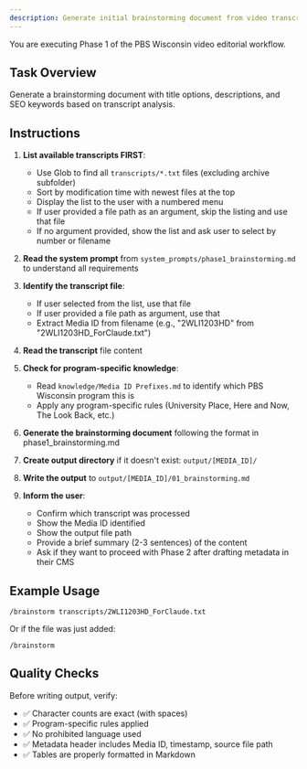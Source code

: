 ```yaml
---
description: Generate initial brainstorming document from video transcript (Phase 1)
---
```


You are executing Phase 1 of the PBS Wisconsin video editorial workflow.

## Task Overview

Generate a brainstorming document with title options, descriptions, and SEO keywords based on transcript analysis.

## Instructions

1. **List available transcripts FIRST**:
   - Use Glob to find all `transcripts/*.txt` files (excluding archive subfolder)
   - Sort by modification time with newest files at the top
   - Display the list to the user with a numbered menu
   - If user provided a file path as an argument, skip the listing and use that file
   - If no argument provided, show the list and ask user to select by number or filename

2. **Read the system prompt** from `system_prompts/phase1_brainstorming.md` to understand all requirements

3. **Identify the transcript file**:
   - If user selected from the list, use that file
   - If user provided a file path as argument, use that
   - Extract Media ID from filename (e.g., "2WLI1203HD" from "2WLI1203HD_ForClaude.txt")

4. **Read the transcript** file content

5. **Check for program-specific knowledge**:
   - Read `knowledge/Media ID Prefixes.md` to identify which PBS Wisconsin program this is
   - Apply any program-specific rules (University Place, Here and Now, The Look Back, etc.)

6. **Generate the brainstorming document** following the format in phase1_brainstorming.md

7. **Create output directory** if it doesn't exist: `output/[MEDIA_ID]/`

8. **Write the output** to `output/[MEDIA_ID]/01_brainstorming.md`

9. **Inform the user**:
   - Confirm which transcript was processed
   - Show the Media ID identified
   - Show the output file path
   - Provide a brief summary (2-3 sentences) of the content
   - Ask if they want to proceed with Phase 2 after drafting metadata in their CMS

## Example Usage

```
/brainstorm transcripts/2WLI1203HD_ForClaude.txt
```

Or if the file was just added:

```
/brainstorm
```

## Quality Checks

Before writing output, verify:
- ✅ Character counts are exact (with spaces)
- ✅ Program-specific rules applied
- ✅ No prohibited language used
- ✅ Metadata header includes Media ID, timestamp, source file path
- ✅ Tables are properly formatted in Markdown
